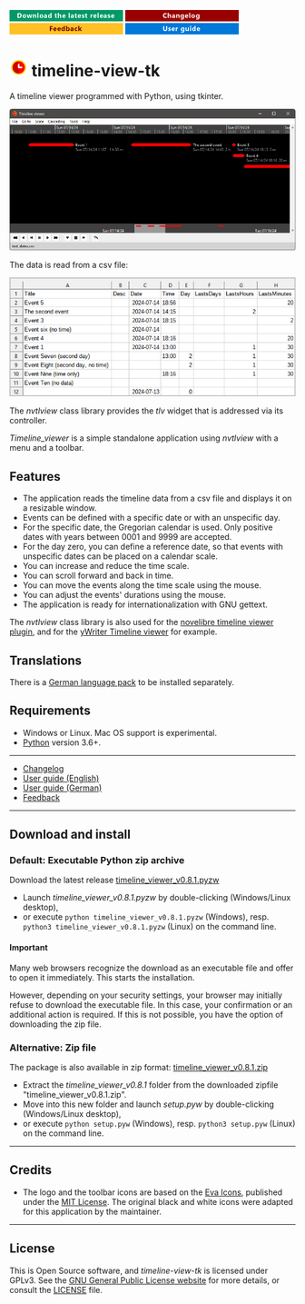 [![Download the latest release](docs/img/download-button.png)](https://github.com/peter88213/timeline-view-tk/raw/main/dist/timeline_viewer_v0.8.1.pyzw)
[![Changelog](docs/img/changelog-button.png)](docs/changelog.md)
[![Feedback](docs/img/feedback-button.png)](https://github.com/peter88213/timeline-view-tk/discussions)
[![Online help](docs/img/help-button.png)](https://peter88213.github.io/timeline-view-tk/help/)


# ![](docs/img/tlv32.png) timeline-view-tk

A timeline viewer programmed with Python, using tkinter.

![Screenshot](docs/Screenshots/screen01.png)

The data is read from a csv file:

![Screenshot](docs/Screenshots/screen02.png)

The *nvtlview* class library provides the *tlv* widget that is addressed via its controller.

*Timeline_viewer* is a simple standalone application using *nvtlview* 
with a menu and a toolbar. 

## Features

- The application reads the timeline data from a csv file and displays it on a resizable 
  window.
- Events can be defined with a specific date or with an unspecific day.
- For the specific date, the Gregorian calendar is used.
  Only positive dates with years between 0001 and 9999 are accepted.
- For the day zero, you can define a reference date, so that events with unspecific dates 
  can be placed on a calendar scale.  
- You can increase and reduce the time scale. 
- You can scroll forward and back in time.
- You can move the events along the time scale using the mouse.
- You can adjust the events' durations using the mouse.
- The application is ready for internationalization with GNU gettext. 

The *nvtlview* class library is also used for the 
[novelibre timeline viewer plugin](https://github.com/peter88213/nv_tlview/),
and for the 
[yWriter Timeline viewer](https://github.com/peter88213/yw_tlview)
for example.


## Translations

There is a [German language pack](https://github.com/peter88213/tlviewer_de) to be installed separately. 


## Requirements

- Windows or Linux. Mac OS support is experimental.
- [Python](https://www.python.org/) version 3.6+. 

---

- [Changelog](docs/changelog.md)
- [User guide (English)](https://peter88213.github.io/timeline-view-tk/help/)
- [User guide (German)](https://peter88213.github.io/tlviewer_de/help/)
- [Feedback](https://github.com/peter88213/timeline-view-tk/discussions)

---

## Download and install

### Default: Executable Python zip archive

Download the latest release [timeline_viewer_v0.8.1.pyzw](https://github.com/peter88213/timeline-view-tk/raw/main/dist/timeline_viewer_v0.8.1.pyzw)

- Launch *timeline_viewer_v0.8.1.pyzw* by double-clicking (Windows/Linux desktop),
- or execute `python timeline_viewer_v0.8.1.pyzw` (Windows), resp. `python3 timeline_viewer_v0.8.1.pyzw` (Linux) on the command line.

#### Important

Many web browsers recognize the download as an executable file and offer to open it immediately. 
This starts the installation.

However, depending on your security settings, your browser may 
initially  refuse  to download the executable file. 
In this case, your confirmation or an additional action is required. 
If this is not possible, you have the option of downloading 
the zip file. 


### Alternative: Zip file

The package is also available in zip format: [timeline_viewer_v0.8.1.zip](https://github.com/peter88213/timeline-view-tk/raw/main/dist/timeline_viewer_v0.8.1.zip)

- Extract the *timeline_viewer_v0.8.1* folder from the downloaded zipfile "timeline_viewer_v0.8.1.zip".
- Move into this new folder and launch *setup.pyw* by double-clicking (Windows/Linux desktop), 
- or execute `python setup.pyw` (Windows), resp. `python3 setup.pyw` (Linux) on the command line.


---

## Credits

- The logo and the toolbar icons are based on the [Eva Icons](https://akveo.github.io/eva-icons/#/), published under the [MIT License](http://www.opensource.org/licenses/mit-license.php). The original black and white icons were adapted for this application by the maintainer. 

---

## License

This is Open Source software, and *timeline-view-tk* is licensed under GPLv3. See the
[GNU General Public License website](https://www.gnu.org/licenses/gpl-3.0.en.html) for more
details, or consult the [LICENSE](https://github.com/peter88213/timeline-view-tk/blob/main/LICENSE) file.


